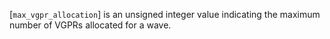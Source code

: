 [`max_vgpr_allocation`] is an unsigned
integer value indicating the maximum number of VGPRs allocated for a
wave.